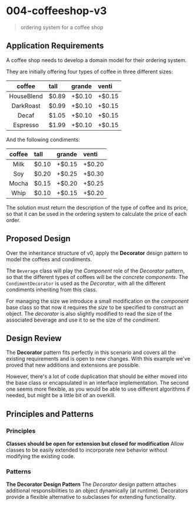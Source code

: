 # 004-coffeeshop-v3
> ordering system for a coffee shop

## Application Requirements
A coffee shop needs to develop a domain model for their ordering system.

They are initially offering four types of coffee in three different sizes:

| coffee     | tall  | grande | venti  |
| :--:       | :--   | :--    | :--    |
| HouseBlend | $0.89 | +$0.10 | +$0.15 |
| DarkRoast  | $0.99 | +$0.10 | +$0.15 |
| Decaf      | $1.05 | +$0.10 | +$0.15 |
| Espresso   | $1.99 | +$0.10 | +$0.15 |   

And the following condiments:

| coffee | tall  | grande | venti  |
| :--:   | :--   | :--    | :--    |
| Milk   | $0.10 | +$0.15 | +$0.20 |
| Soy    | $0.20 | +$0.25 | +$0.30 |
| Mocha  | $0.15 | +$0.20 | +$0.25 |
| Whip   | $0.10 | +$0.15 | +$0.20 |


The solution must return the description of the type of coffee and its price, so that it can be used in the ordering system to calculate the price of each order.

## Proposed Design
Over the inheritance structure of v0, apply the **Decorator** design pattern to model the coffees and condiments.

The `Beverage` class will play the *Component* role of the *Decorator* pattern, so that the different types of coffees will be the *concrete components*. The `CondimentDecorator` is used as the *Decorator*, with all the different condiments inheriting from this class.

For managing the size we introduce a small modification on the *component* base class so that now it requires the *size* to be specified to construct an object. The *decorator* is also slightly modified to read the size of the associated beverage and use it to se the size of the *condiment*.

## Design Review
The **Decorator** pattern fits perfectly in this scenario and covers all the existing requirements and is open to new changes. With this example we've proved that new additions and extensions are possible.

However, there's a lot of code duplication that should be either moved into the base class or encapsulated in an interface implementation. The second one seems more flexible, as you would be able to use different algorithms if needed, but might be a little bit of an overkill.

## Principles and Patterns

### Principles

**Classes should be open for extension but closed for modification**
Allow classes to be easily extended to incorporate new behavior without modifying the existing code.

### Patterns
**The Decorator Design Pattern**
The *Decorator* design pattern attaches additional responsibilities to an object dynamically (at runtime). 
Decorators provide a flexible alternative to subclasses for extending functionality.